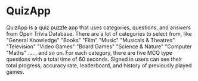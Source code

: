 # QuizApp
QuizApp is a quiz puzzle app that uses categories, questions, and answers from Open Trivia Database. There are a lot of categories to select from, like "General Knowledge" "Books" "Film" "Music" "Musicals &amp; Theatres" "Television" "Video Games" "Board Games" "Science &amp; Nature" "Computer "Maths" ...... and so on. For each category, there are five MCQ type questions with a total time of 60 seconds. Signed in users can see their total progress, accuracy rate, leaderboard, and history of previously played games.
